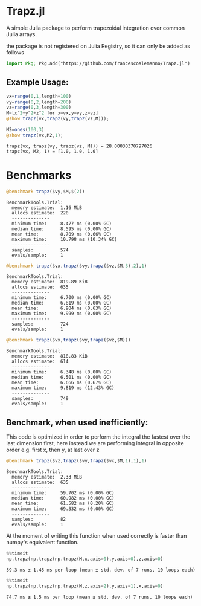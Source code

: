 # Trapz.jl

A simple Julia package to perform trapezoidal integration over common Julia arrays. 

the package is not registered on Julia Registry, so it can only be added as follows
```julia
import Pkg; Pkg.add("https://github.com/francescoalemanno/Trapz.jl")
```

## Example Usage:


```julia
vx=range(0,1,length=100)
vy=range(0,2,length=200)
vz=range(0,3,length=300)
M=[x^2+y^2+z^2 for x=vx,y=vy,z=vz]
@show trapz(vx,trapz(vy,trapz(vz,M)));

M2=ones(100,3)
@show trapz(vx,M2,1);

```

    trapz(vx, trapz(vy, trapz(vz, M))) = 28.00030370797026
    trapz(vx, M2, 1) = [1.0, 1.0, 1.0]


# Benchmarks


```julia
@benchmark trapz($vy,$M,$(2))
```

    BenchmarkTools.Trial: 
      memory estimate:  1.16 MiB
      allocs estimate:  220
      --------------
      minimum time:     8.477 ms (0.00% GC)
      median time:      8.595 ms (0.00% GC)
      mean time:        8.709 ms (0.66% GC)
      maximum time:     10.798 ms (10.34% GC)
      --------------
      samples:          574
      evals/sample:     1

```julia
@benchmark trapz($vx,trapz($vy,trapz($vz,$M,3),2),1)
```

    BenchmarkTools.Trial: 
      memory estimate:  819.89 KiB
      allocs estimate:  635
      --------------
      minimum time:     6.700 ms (0.00% GC)
      median time:      6.819 ms (0.00% GC)
      mean time:        6.904 ms (0.63% GC)
      maximum time:     9.999 ms (0.00% GC)
      --------------
      samples:          724
      evals/sample:     1

```julia
@benchmark trapz($vx,trapz($vy,trapz($vz,$M)))
```

    BenchmarkTools.Trial: 
      memory estimate:  818.83 KiB
      allocs estimate:  614
      --------------
      minimum time:     6.348 ms (0.00% GC)
      median time:      6.501 ms (0.00% GC)
      mean time:        6.666 ms (0.67% GC)
      maximum time:     9.819 ms (12.43% GC)
      --------------
      samples:          749
      evals/sample:     1

## Benchmark, when used inefficiently:

This code is optimized in order to perform the integral the fastest over the last dimension first, here instead we are performing integral in opposite order e.g. first x, then y, at last over z


```julia
@benchmark trapz($vz,trapz($vy,trapz($vx,$M,1),1),1)
```

    BenchmarkTools.Trial: 
      memory estimate:  2.33 MiB
      allocs estimate:  635
      --------------
      minimum time:     59.702 ms (0.00% GC)
      median time:      60.982 ms (0.00% GC)
      mean time:        61.582 ms (0.20% GC)
      maximum time:     69.332 ms (0.00% GC)
      --------------
      samples:          82
      evals/sample:     1

At the moment of writing this function when used correctly is faster than numpy's equivalent function.

```python
%%timeit
np.trapz(np.trapz(np.trapz(M,x,axis=0),y,axis=0),z,axis=0)
```

    59.3 ms ± 1.45 ms per loop (mean ± std. dev. of 7 runs, 10 loops each)

```python
%%timeit
np.trapz(np.trapz(np.trapz(M,z,axis=2),y,axis=1),x,axis=0)
```

    74.7 ms ± 1.5 ms per loop (mean ± std. dev. of 7 runs, 10 loops each)



```python

```
